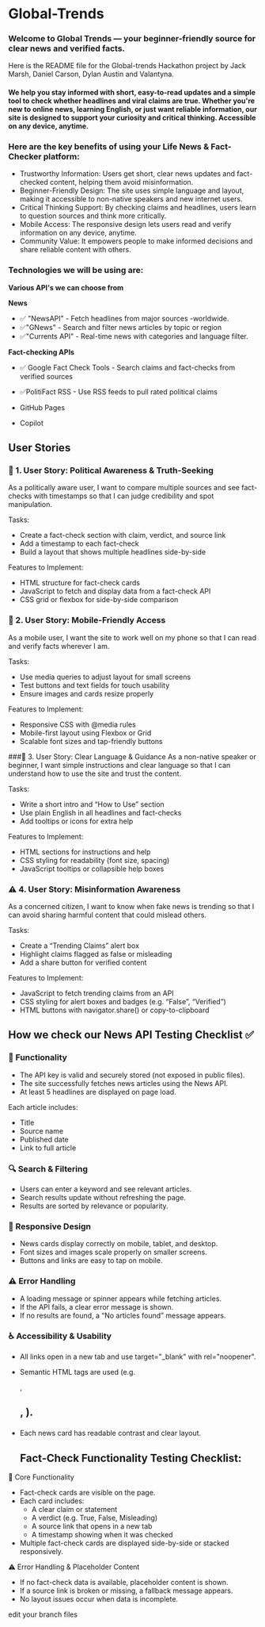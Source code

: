 ﻿# Global-Trends

### Welcome to Global Trends — your beginner-friendly source for clear news and verified facts.

Here is the README file for the Global-trends Hackathon project by Jack Marsh, Daniel Carson, Dylan Austin and Valantyna.

#### We help you stay informed with short, easy-to-read updates and a simple tool to check whether headlines and viral claims are true. Whether you're new to online news, learning English, or just want reliable information, our site is designed to support your curiosity and critical thinking. Accessible on any device, anytime.

### Here are the key benefits of using your Life News & Fact-Checker platform: 

- Trustworthy Information: 
Users get short, clear news updates and fact-checked content, helping them avoid misinformation.
- Beginner-Friendly Design: 
The site uses simple language and layout, making it accessible to non-native speakers and new internet users.
- Critical Thinking Support: 
By checking claims and headlines, users learn to question sources and think more critically.
- Mobile Access: 
The responsive design lets users read and verify information on any device, anytime.
- Community Value: 
It empowers people to make informed decisions and share reliable content with others.

### Technologies we will be using are:

__Various API's we can choose  from__ 

__News__
- ✅ "NewsAPI"	- Fetch headlines from major sources -worldwide.
- ✅"GNews" - Search and filter news articles by topic or region
- ✅"Currents API" - Real-time news with categories and language filter.

__Fact-checking APIs__

- ✅ Google Fact Check Tools - Search claims and fact-checks from verified sources
- ✅PolitiFact RSS - Use RSS feeds to pull rated political claims

- GitHub Pages
- Copilot 

## User Stories
### 🧠 1. User Story: Political Awareness & Truth-Seeking
As a politically aware user, I want to compare multiple sources and see fact-checks with timestamps so that I can judge credibility and spot manipulation.

Tasks:

- Create a fact-check section with claim, verdict, and source link
- Add a timestamp to each fact-check
- Build a layout that shows multiple headlines side-by-side

Features to Implement:

- HTML structure for fact-check cards
- JavaScript to fetch and display data from a fact-check API
- CSS grid or flexbox for side-by-side comparison

### 📱 2. User Story: Mobile-Friendly Access
As a mobile user, I want the site to work well on my phone so that I can read and verify facts wherever I am.

Tasks:

- Use media queries to adjust layout for small screens
- Test buttons and text fields for touch usability
- Ensure images and cards resize properly

Features to Implement:

- Responsive CSS with @media rules
- Mobile-first layout using Flexbox or Grid
- Scalable font sizes and tap-friendly buttons

###🧾 3. User Story: Clear Language & Guidance
As a non-native speaker or beginner, I want simple instructions and clear language so that I can understand how to use the site and trust the content.

Tasks:

- Write a short intro and “How to Use” section
- Use plain English in all headlines and fact-checks
- Add tooltips or icons for extra help

Features to Implement:

- HTML sections for instructions and help
- CSS styling for readability (font size, spacing)
- JavaScript tooltips or collapsible help boxes

### ⚠️ 4. User Story: Misinformation Awareness
As a concerned citizen, I want to know when fake news is trending so that I can avoid sharing harmful content that could mislead others.

Tasks:

- Create a “Trending Claims” alert box
- Highlight claims flagged as false or misleading
- Add a share button for verified content

Features to Implement:

- JavaScript to fetch trending claims from an API
- CSS styling for alert boxes and badges (e.g. “False”, “Verified”)
- HTML buttons with navigator.share() or copy-to-clipboard



## How we check our News API Testing Checklist ✅ 

### 🔧 Functionality

- The API key is valid and securely stored (not exposed in public files).
- The site successfully fetches news articles using the News API.
- At least 5 headlines are displayed on page load.

Each article includes:
- Title
- Source name
-  Published date
-  Link to full article

### 🔍 Search & Filtering
- Users can enter a keyword and see relevant articles.
- Search results update without refreshing the page.
- Results are sorted by relevance or popularity.

### 📱 Responsive Design
- News cards display correctly on mobile, tablet, and desktop.
- Font sizes and images scale properly on smaller screens.
- Buttons and links are easy to tap on mobile.

### ⚠️ Error Handling
- A loading message or spinner appears while fetching articles.
- If the API fails, a clear error message is shown.
- If no results are found, a “No articles found” message appears.

### ♿ Accessibility & Usability
- All links open in a new tab and use target="_blank" with rel="noopener".
- Semantic HTML tags are used (e.g. <article>, <h2>, <a>).
- Each news card has readable contrast and clear layout.


  ## Fact-Check Functionality Testing Checklist:
  
🔧 Core Functionality
- Fact-check cards are visible on the page.
- Each card includes:
   - A clear claim or statement
   - A verdict (e.g. True, False, Misleading)
   - A source link that opens in a new tab
   - A timestamp showing when it was checked
- Multiple fact-check cards are displayed side-by-side or stacked responsively.
  
⚠️ Error Handling & Placeholder Content
- If no fact-check data is available, placeholder content is shown.
- If a source link is broken or missing, a fallback message appears.
- No layout issues occur when data is incomplete.

edit your branch files